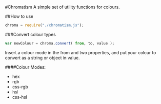 #Chromatism
A simple set of utility functions for colours.

##How to use

```javascript
chroma = require("./chromatism.js");
```

###Convert colour types
```javascript
var newColour = chroma.convert( from, to, value );
```

Insert a colour mode in the from and two properties, and put your colour to convert as a string or object in value.

####Colour Modes:
- hex
- rgb
- css-rgb
- hsl
- css-hsl